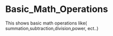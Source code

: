 # Basic_Math_Operations
This shows basic math operations like( summation,subtraction,division,power, ect..)
